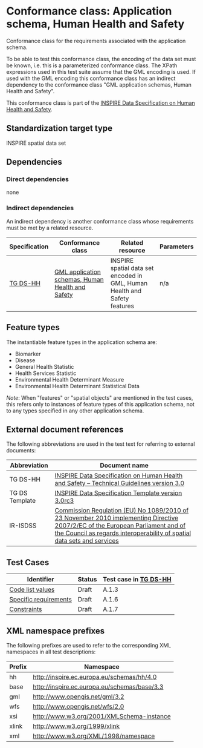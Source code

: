 # Conformance class: Application schema, Human Health and Safety

Conformance class for the requirements associated with the application schema. 

To be able to test this conformance class, the encoding of the data set must be known, i.e. this is a parameterized conformance class. The XPath expressions used in this test suite assume that the GML encoding is used. If used with the GML encoding this conformance class has an indirect dependency to the conformance class "GML application schemas, Human Health and Safety".

This conformance class is part of the [INSPIRE Data Specification on Human Health and Safety](../README.md).

## Standardization target type

INSPIRE spatial data set

## Dependencies

### Direct dependencies

none

### Indirect dependencies

An indirect dependency is another conformance class whose requirements must be met by a related resource.

| Specification | Conformance class | Related resource | Parameters |
| ------------- | ----------------- | ---------------- | ---------- |
| [TG DS-HH](./README.md#ref_TG_DS_HH) | [GML application schemas, Human Health and Safety](../hh-gml/README.md) | INSPIRE spatial data set encoded in GML, Human Health and Safety features | n/a |
 
## Feature types <a name="feature-types"></a>

The instantiable feature types in the application schema are:

* Biomarker
* Disease
* General Health Statistic
* Health Services Statistic
* Environmental Health Determinant Measure
* Environmental Health Determinant Statistical Data


*Note*: When "features" or "spatial objects" are mentioned in the test cases, this refers only to instances of feature types of this application schema, not to any types specified in any other application schema.

## External document references

The following abbreviations are used in the test text for referring to external documents:

Abbreviation                     | Document name
-------------------------------- | --------------------------------------------------
TG DS-HH <a name="ref_TG_DS_HH"></a>   | [INSPIRE Data Specification on Human Health and Safety – Technical Guidelines version 3.0](http://inspire.ec.europa.eu/documents/Data_Specifications/INSPIRE_DataSpecification_HH_v3.0.pdf)
TG DS Template <a name="ref_TG_DS_tmpl"></a>   | [INSPIRE Data Specification Template version 3.0rc3](http://inspire.jrc.ec.europa.eu/documents/Data_Specifications/INSPIRE_DataSpecification_Template_v3.0rc3.pdf)
IR-ISDSS <a name="ref_IR-ISDSS"></a>   | [Commission Regulation (EU) No 1089/2010 of 23 November 2010 implementing Directive 2007/2/EC of the European Parliament and of the Council as regards interoperability of spatial data sets and services](https://eur-lex.europa.eu/eli/reg/2010/1089/2014-12-31)

## Test Cases

| Identifier                                                        | Status   | Test case in [TG DS-HH](#ref_TG_DS_HH)  |
| ----------------------------------------------------------------- | -------- | ------------ |
| [Code list values](./code-list-values.md)  | Draft  | A.1.3  |
| [Specific requirements](./specific-req.md)  | Draft  | A.1.6  |
| [Constraints](./constraints.md)  | Draft  | A.1.7  |


## XML namespace prefixes <a name="namespaces"></a>

The following prefixes are used to refer to the corresponding XML namespaces in all test descriptions:

Prefix         | Namespace
-------------- | -------------------------------------------------
hh      	   | http://inspire.ec.europa.eu/schemas/hh/4.0
base           | http://inspire.ec.europa.eu/schemas/base/3.3
gml            | http://www.opengis.net/gml/3.2
wfs            | http://www.opengis.net/wfs/2.0
xsi            | http://www.w3.org/2001/XMLSchema-instance
xlink          | http://www.w3.org/1999/xlink
xml            | http://www.w3.org/XML/1998/namespace
